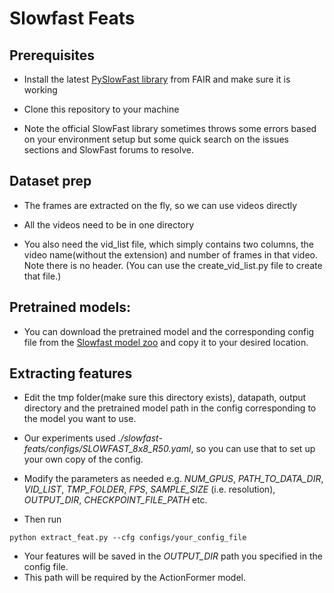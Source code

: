 # Slowfast Feats

  

## Prerequisites

- Install the latest [PySlowFast library](https://github.com/facebookresearch/SlowFast) from FAIR and make sure it is working

- Clone this repository to your machine

- Note the official SlowFast library sometimes throws some errors based on your environment setup but some quick search on the issues sections and SlowFast forums to resolve.

  

## Dataset prep

- The frames are extracted on the fly, so we can use videos directly

- All the videos need to be in one directory

- You also need the vid_list file, which simply contains two columns, the video name(without the extension) and number of frames in that video. Note there is no header. (You can use the create_vid_list.py file to create that file.)

  

## Pretrained models:

- You can download the pretrained model and the corresponding config file from the [Slowfast model zoo](https://github.com/facebookresearch/SlowFast/blob/master/MODEL_ZOO.md) and copy it to your desired location.
 
  

## Extracting features

- Edit the tmp folder(make sure this directory exists), datapath, output directory and the pretrained model path in the config corresponding to the model you want to use.

- Our experiments used *./slowfast-feats/configs/SLOWFAST_8x8_R50.yaml*, so you can use that to set up your own copy of the config.

- Modify the parameters as needed e.g. *NUM_GPUS*, *PATH_TO_DATA_DIR*, *VID_LIST*, *TMP_FOLDER*, *FPS*, *SAMPLE_SIZE* (i.e. resolution), *OUTPUT_DIR*, *CHECKPOINT_FILE_PATH* etc.

- Then run 
```shell
python extract_feat.py --cfg configs/your_config_file
```
- Your features will be saved in the *OUTPUT_DIR* path you specified in the config file.
- This path will be required by the ActionFormer model.